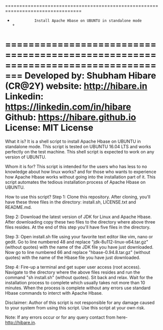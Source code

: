 =================================================================================
+               Install Apache Hbase on UBUNTU in standalone mode               +
=================================================================================
                    Developed by: Shubham Hibare (CR@2Y)
                        website: http://hibare.in
                    Linkedin: https://linkedin.com/in/hibare
                        Github: https://hibare.github.io
                            License: MIT License
=================================================================================

What it is?
It is a shell script to install Apache Hbase on UBUNTU in standalone mode. This script is tested on UBUNTU 16.04 LTS and works perfectly on the test machine. 
This shell script is expected to work on any version of UBUNTU.

Whom it is for?
This script is intended for the users who has less to no knowledge about how linux works? and for those who wants to experience how Apache Hbase works without going 
into the installation part of it. This script automates the tedious installation 
process of Apache Hbase on UBUNTU.

How to use this script?
Step 1: Clone this repository. After cloning, you'll have these three files in the directory: install.sh, LICENSE.txt and README.md. 

Step 2: Download the latest version of JDK for Linux and Apache Hbase. After downloading copy these two files to the directory where above three files resides.
At the end of this step you'll have five files in the directory.

Step 3: Open install.sh file using your favorite text editor like vim, nano or gedit.
Go to line numbered 48 and replace "jdk-8u112-linux-x64.tar.gz" (without quotes) with the name of the JDK file you have just downloaded. Now go to line numbered 66 and replace "hbase-0.94.8.tar.gz" (without quotes) with the name of the Hbase file you have just downloaded.

Step 4: Fire-up a terminal and get super user access (root access). Navigate to the directory where the above files resides and run the command "sh install.sh" (without quotes). Sit back and relax. Wait for the installation process to complete which usually takes not more than 10 minutes. When the process is complete without any errors use standard Hbase commands to interct with Apache Hbase.

Disclaimer: Author of this script is not responsible for any damage caused to your system from using this script. Use this script at your own risk.

Note: If any errors occur or for any query contact from here- http://hibare.in.
